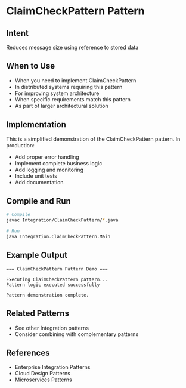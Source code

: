 # ClaimCheckPattern Pattern

## Intent
Reduces message size using reference to stored data

## When to Use
- When you need to implement ClaimCheckPattern
- In distributed systems requiring this pattern
- For improving system architecture
- When specific requirements match this pattern
- As part of larger architectural solution

## Implementation
This is a simplified demonstration of the ClaimCheckPattern pattern. In production:
- Add proper error handling
- Implement complete business logic
- Add logging and monitoring
- Include unit tests
- Add documentation

## Compile and Run
```bash
# Compile
javac Integration/ClaimCheckPattern/*.java

# Run
java Integration.ClaimCheckPattern.Main
```

## Example Output
```
=== ClaimCheckPattern Pattern Demo ===

Executing ClaimCheckPattern pattern...
Pattern logic executed successfully

Pattern demonstration complete.
```

## Related Patterns
- See other Integration patterns
- Consider combining with complementary patterns

## References
- Enterprise Integration Patterns
- Cloud Design Patterns
- Microservices Patterns
